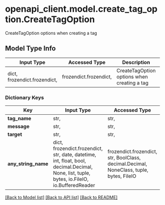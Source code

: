 # openapi_client.model.create_tag_option.CreateTagOption

CreateTagOption options when creating a tag

## Model Type Info
Input Type | Accessed Type | Description | Notes
------------ | ------------- | ------------- | -------------
dict, frozendict.frozendict,  | frozendict.frozendict,  | CreateTagOption options when creating a tag | 

### Dictionary Keys
Key | Input Type | Accessed Type | Description | Notes
------------ | ------------- | ------------- | ------------- | -------------
**tag_name** | str,  | str,  |  | 
**message** | str,  | str,  |  | [optional] 
**target** | str,  | str,  |  | [optional] 
**any_string_name** | dict, frozendict.frozendict, str, date, datetime, int, float, bool, decimal.Decimal, None, list, tuple, bytes, io.FileIO, io.BufferedReader | frozendict.frozendict, str, BoolClass, decimal.Decimal, NoneClass, tuple, bytes, FileIO | any string name can be used but the value must be the correct type | [optional]

[[Back to Model list]](../../README.md#documentation-for-models) [[Back to API list]](../../README.md#documentation-for-api-endpoints) [[Back to README]](../../README.md)


